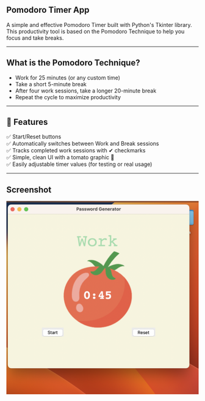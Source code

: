 ## Pomodoro Timer App

A simple and effective Pomodoro Timer built with Python's Tkinter library.  
This productivity tool is based on the Pomodoro Technique to help you focus and take breaks.

---

## What is the Pomodoro Technique?

- Work for 25 minutes (or any custom time)
- Take a short 5-minute break
- After four work sessions, take a longer 20-minute break
- Repeat the cycle to maximize productivity

---

## 🚀 Features

✅ Start/Reset buttons  
✅ Automatically switches between Work and Break sessions  
✅ Tracks completed work sessions with ✔ checkmarks  
✅ Simple, clean UI with a tomato graphic 🍅  
✅ Easily adjustable timer values (for testing or real usage)

---

## Screenshot  

![Pomodoro Timer App -- final result](final_result.png)
